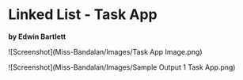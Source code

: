 # Linked List - Task App  
**by Edwin Bartlett**  

![Screenshot](Miss-Bandalan/Images/Task App Image.png)

![Screenshot](Miss-Bandalan/Images/Sample Output 1 Task App.png)